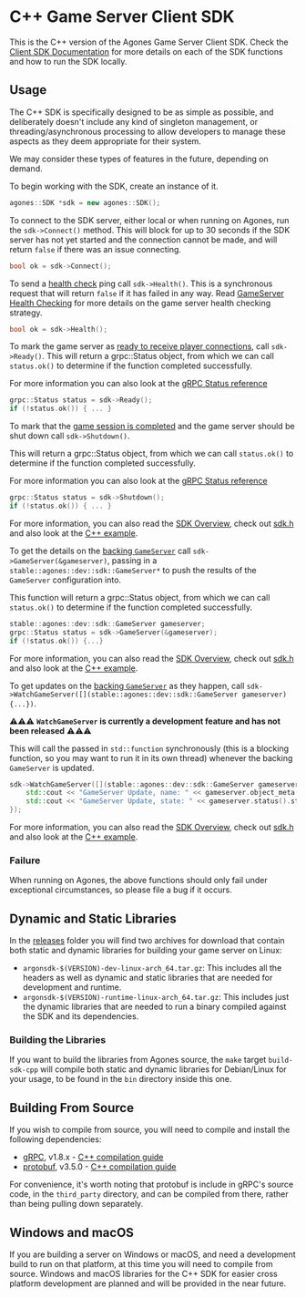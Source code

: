 # C++ Game Server Client SDK

This is the C++ version of the Agones Game Server Client SDK. 
Check the [Client SDK Documentation](../) for more details on each of the SDK functions and how to run the SDK locally.

## Usage

The C++ SDK is specifically designed to be as simple as possible, and deliberately doesn't include any kind
of singleton management, or threading/asynchronous processing to allow developers to manage these aspects as they deem
appropriate for their system.  

We may consider these types of features in the future, depending on demand. 

To begin working with the SDK, create an instance of it.
```cpp
agones::SDK *sdk = new agones::SDK();
```

To connect to the SDK server, either local or when running on Agones, run the `sdk->Connect()` method.
This will block for up to 30 seconds if the SDK server has not yet started and the connection cannot be made,
and will return `false` if there was an issue connecting.

```cpp
bool ok = sdk->Connect();
```

To send a [health check](../README.md#health) ping call `sdk->Health()`. This is a synchronous request that will
return `false` if it has failed in any way. Read [GameServer Health Checking](../../docs/health_checking.md) for more
details on the game server health checking strategy.

```cpp
bool ok = sdk->Health();
```

To mark the game server as [ready to receive player connections](../README.md#ready), call `sdk->Ready()`.
This will return a grpc::Status object, from which we can call `status.ok()` to determine
if the function completed successfully.

For more information you can also look at the [gRPC Status reference](https://grpc.io/grpc/cpp/classgrpc_1_1_status.html)

```cpp
grpc::Status status = sdk->Ready();
if (!status.ok()) { ... }
```

To mark that the [game session is completed](../README.md#shutdown) and the game server should be shut down call `sdk->Shutdown()`. 

This will return a grpc::Status object, from which we can call `status.ok()` to determine
if the function completed successfully.

For more information you can also look at the [gRPC Status reference](https://grpc.io/grpc/cpp/classgrpc_1_1_status.html)


```cpp
grpc::Status status = sdk->Shutdown();
if (!status.ok()) { ... }
```

For more information, you can also read the [SDK Overview](../), check out [sdk.h](sdk.h) and also look at the
[C++ example](../../examples/cpp-simple).

To get the details on the [backing `GameServer`](../README.md#gameserver) call `sdk->GameServer(&gameserver)`,
passing in a `stable::agones::dev::sdk::GameServer*` to push the results of the `GameServer` configuration into.

This function will return a grpc::Status object, from which we can call `status.ok()` to determine
if the function completed successfully.

```cpp
stable::agones::dev::sdk::GameServer gameserver;
grpc::Status status = sdk->GameServer(&gameserver);
if (!status.ok()) {...}
```

For more information, you can also read the [SDK Overview](../), check out [sdk.h](sdk.h) and also look at the
[C++ example](../../examples/cpp-simple).

To get updates on the [backing `GameServer`](../README.md#gameserver) as they happen, 
call `sdk->WatchGameServer([](stable::agones::dev::sdk::GameServer gameserver){...})`.

⚠️⚠️⚠️ **`WatchGameServer` is currently a development feature and has not been released** ⚠️⚠️️⚠️ 

This will call the passed in `std::function`
synchronously (this is a blocking function, so you may want to run it in its own thread) whenever the backing `GameServer`
is updated.

```cpp
sdk->WatchGameServer([](stable::agones::dev::sdk::GameServer gameserver){
    std::cout << "GameServer Update, name: " << gameserver.object_meta().name() << std::endl;
    std::cout << "GameServer Update, state: " << gameserver.status().state() << std::endl;
});
```

For more information, you can also read the [SDK Overview](../), check out [sdk.h](sdk.h) and also look at the
[C++ example](../../examples/cpp-simple).

### Failure
When running on Agones, the above functions should only fail under exceptional circumstances, so please 
file a bug if it occurs.

## Dynamic and Static Libraries

In the [releases](https://github.com/googlecloudplatform/agones/releases) folder
you will find two archives for download that contain both static and dynamic libraries for building your
game server on Linux:

- `argonsdk-$(VERSION)-dev-linux-arch_64.tar.gz`: This includes all the 
headers as well as dynamic and static libraries that are needed for development and runtime.
- `argonsdk-$(VERSION)-runtime-linux-arch_64.tar.gz`: This includes just the dynamic libraries that 
are needed to run a binary compiled against the SDK and its dependencies.

### Building the Libraries

If you want to build the libraries from Agones source, 
the `make` target `build-sdk-cpp` will compile both static and dynamic libraries for Debian/Linux
for your usage, to be found in the `bin` directory inside this one.

## Building From Source
If you wish to compile from source, you will need to compile and install the following dependencies:

- [gRPC](https://grpc.io), v1.8.x - [C++ compilation guide](https://github.com/grpc/grpc/blob/v1.8.x/INSTALL.md)
- [protobuf](https://developers.google.com/protocol-buffers/), v3.5.0 - [C++ compilation guide](https://github.com/google/protobuf/blob/master/src/README.md)

For convenience, it's worth noting that protobuf is include in gRPC's source code, in the `third_party`
directory, and can be compiled from there, rather than being pulling down separately.

## Windows and macOS

If you are building a server on Windows or macOS, and need a development build to run on
that platform, at this time you will need to compile from source. Windows and macOS libraries
for the C++ SDK for easier cross platform development are planned and will be provided in the near future.

